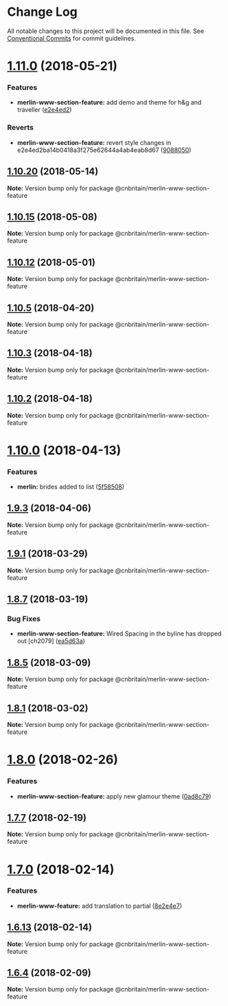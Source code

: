 # Change Log

All notable changes to this project will be documented in this file.
See [Conventional Commits](https://conventionalcommits.org) for commit guidelines.

<a name="1.11.0"></a>
# [1.11.0](https://github.com/cnduk/merlin-www-components/compare/@cnbritain/merlin-www-section-feature@1.10.20...@cnbritain/merlin-www-section-feature@1.11.0) (2018-05-21)


### Features

* **merlin-www-section-feature:** add demo and theme for h&g and traveller ([e2e4ed2](https://github.com/cnduk/merlin-www-components/commit/e2e4ed2))


### Reverts

* **merlin-www-section-feature:** revert style changes in e2e4ed2ba14b0418a3f275e62644a4ab4eab8d67 ([9088050](https://github.com/cnduk/merlin-www-components/commit/9088050))




<a name="1.10.20"></a>
## [1.10.20](https://github.com/cnduk/merlin-www-components/compare/@cnbritain/merlin-www-section-feature@1.10.19...@cnbritain/merlin-www-section-feature@1.10.20) (2018-05-14)




**Note:** Version bump only for package @cnbritain/merlin-www-section-feature

<a name="1.10.15"></a>
## [1.10.15](https://github.com/cnduk/merlin-www-components/compare/@cnbritain/merlin-www-section-feature@1.10.14...@cnbritain/merlin-www-section-feature@1.10.15) (2018-05-08)




**Note:** Version bump only for package @cnbritain/merlin-www-section-feature

<a name="1.10.12"></a>
## [1.10.12](https://github.com/cnduk/merlin-www-components/compare/@cnbritain/merlin-www-section-feature@1.10.11...@cnbritain/merlin-www-section-feature@1.10.12) (2018-05-01)




**Note:** Version bump only for package @cnbritain/merlin-www-section-feature

<a name="1.10.5"></a>
## [1.10.5](https://github.com/cnduk/merlin-www-components/compare/@cnbritain/merlin-www-section-feature@1.10.4...@cnbritain/merlin-www-section-feature@1.10.5) (2018-04-20)




**Note:** Version bump only for package @cnbritain/merlin-www-section-feature

<a name="1.10.3"></a>
## [1.10.3](https://github.com/cnduk/merlin-www-components/compare/@cnbritain/merlin-www-section-feature@1.10.2...@cnbritain/merlin-www-section-feature@1.10.3) (2018-04-18)




**Note:** Version bump only for package @cnbritain/merlin-www-section-feature

<a name="1.10.2"></a>
## [1.10.2](https://github.com/cnduk/merlin-www-components/compare/@cnbritain/merlin-www-section-feature@1.10.1...@cnbritain/merlin-www-section-feature@1.10.2) (2018-04-18)




**Note:** Version bump only for package @cnbritain/merlin-www-section-feature

<a name="1.10.0"></a>
# [1.10.0](https://github.com/cnduk/merlin-www-components/compare/@cnbritain/merlin-www-section-feature@1.9.3...@cnbritain/merlin-www-section-feature@1.10.0) (2018-04-13)


### Features

* **merlin:** brides added to list ([5f58508](https://github.com/cnduk/merlin-www-components/commit/5f58508))




<a name="1.9.3"></a>
## [1.9.3](https://github.com/cnduk/merlin-www-components/compare/@cnbritain/merlin-www-section-feature@1.9.2...@cnbritain/merlin-www-section-feature@1.9.3) (2018-04-06)




**Note:** Version bump only for package @cnbritain/merlin-www-section-feature

<a name="1.9.1"></a>
## [1.9.1](https://github.com/cnduk/merlin-www-components/compare/@cnbritain/merlin-www-section-feature@1.9.0...@cnbritain/merlin-www-section-feature@1.9.1) (2018-03-29)




**Note:** Version bump only for package @cnbritain/merlin-www-section-feature

<a name="1.8.7"></a>
## [1.8.7](https://github.com/cnduk/merlin-www-components/compare/@cnbritain/merlin-www-section-feature@1.8.6...@cnbritain/merlin-www-section-feature@1.8.7) (2018-03-19)


### Bug Fixes

* **merlin-www-section-feature:** Wired Spacing in the byline has dropped out [ch2079] ([ea5d63a](https://github.com/cnduk/merlin-www-components/commit/ea5d63a))




<a name="1.8.5"></a>
## [1.8.5](https://github.com/cnduk/merlin-www-components/compare/@cnbritain/merlin-www-section-feature@1.8.4...@cnbritain/merlin-www-section-feature@1.8.5) (2018-03-09)




**Note:** Version bump only for package @cnbritain/merlin-www-section-feature

<a name="1.8.1"></a>
## [1.8.1](https://github.com/cnduk/merlin-www-components/compare/@cnbritain/merlin-www-section-feature@1.8.0...@cnbritain/merlin-www-section-feature@1.8.1) (2018-03-02)




**Note:** Version bump only for package @cnbritain/merlin-www-section-feature

<a name="1.8.0"></a>
# [1.8.0](https://github.com/cnduk/merlin-www-components/compare/@cnbritain/merlin-www-section-feature@1.7.15...@cnbritain/merlin-www-section-feature@1.8.0) (2018-02-26)


### Features

* **merlin-www-section-feature:** apply new glamour theme ([0ad8c79](https://github.com/cnduk/merlin-www-components/commit/0ad8c79))




<a name="1.7.7"></a>
## [1.7.7](https://github.com/cnduk/merlin-www-components/compare/@cnbritain/merlin-www-section-feature@1.7.6...@cnbritain/merlin-www-section-feature@1.7.7) (2018-02-19)




**Note:** Version bump only for package @cnbritain/merlin-www-section-feature

<a name="1.7.0"></a>
# [1.7.0](https://github.com/cnduk/merlin-www-components/compare/@cnbritain/merlin-www-section-feature@1.6.14...@cnbritain/merlin-www-section-feature@1.7.0) (2018-02-14)


### Features

* **merlin-www-feature:** add translation to partial ([8e2e4e7](https://github.com/cnduk/merlin-www-components/commit/8e2e4e7))




<a name="1.6.13"></a>
## [1.6.13](https://github.com/cnduk/merlin-www-components/compare/@cnbritain/merlin-www-section-feature@1.6.12...@cnbritain/merlin-www-section-feature@1.6.13) (2018-02-14)




**Note:** Version bump only for package @cnbritain/merlin-www-section-feature

<a name="1.6.4"></a>
## [1.6.4](https://github.com/cnduk/merlin-www-components/compare/@cnbritain/merlin-www-section-feature@1.6.3...@cnbritain/merlin-www-section-feature@1.6.4) (2018-02-09)




**Note:** Version bump only for package @cnbritain/merlin-www-section-feature
